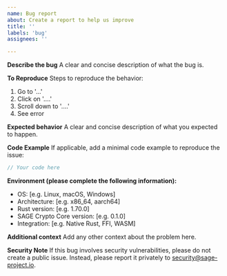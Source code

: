 ```yaml
---
name: Bug report
about: Create a report to help us improve
title: ''
labels: 'bug'
assignees: ''

---
```


**Describe the bug**
A clear and concise description of what the bug is.

**To Reproduce**
Steps to reproduce the behavior:
1. Go to '...'
2. Click on '....'
3. Scroll down to '....'
4. See error

**Expected behavior**
A clear and concise description of what you expected to happen.

**Code Example**
If applicable, add a minimal code example to reproduce the issue:

```rust
// Your code here
```

**Environment (please complete the following information):**
 - OS: [e.g. Linux, macOS, Windows]
 - Architecture: [e.g. x86_64, aarch64]
 - Rust version: [e.g. 1.70.0]
 - SAGE Crypto Core version: [e.g. 0.1.0]
 - Integration: [e.g. Native Rust, FFI, WASM]

**Additional context**
Add any other context about the problem here.

**Security Note**
If this bug involves security vulnerabilities, please do not create a public issue. Instead, please report it privately to security@sage-project.io.